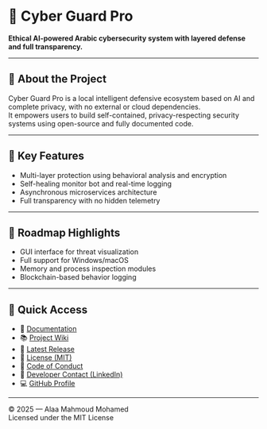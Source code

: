 # 🧩 Cyber Guard Pro

**Ethical AI-powered Arabic cybersecurity system with layered defense and full transparency.**

---

## 🧾 About the Project

Cyber Guard Pro is a local intelligent defensive ecosystem based on AI and complete privacy, with no external or cloud dependencies.  
It empowers users to build self-contained, privacy-respecting security systems using open-source and fully documented code.

---

## 🧠 Key Features

- Multi-layer protection using behavioral analysis and encryption  
- Self-healing monitor bot and real-time logging  
- Asynchronous microservices architecture  
- Full transparency with no hidden telemetry

---

## 🚀 Roadmap Highlights

- GUI interface for threat visualization  
- Full support for Windows/macOS  
- Memory and process inspection modules  
- Blockchain-based behavior logging

---

## 🔗 Quick Access

- 📄 [Documentation](https://github.com/alaat9080-svg/cyber-guard-pro/blob/main/docs/architecture.md)  
- 📚 [Project Wiki](https://github.com/alaat9080-svg/cyber-guard-pro/wiki)  
- 🚀 [Latest Release](https://github.com/alaat9080-svg/cyber-guard-pro/releases)  
- 📄 [License (MIT)](https://github.com/alaat9080-svg/cyber-guard-pro/blob/main/LICENSE)  
- 🤝 [Code of Conduct](https://github.com/alaat9080-svg/cyber-guard-pro/blob/main/CODE_OF_CONDUCT.md)  
- 🧠 [Developer Contact (LinkedIn)](https://www.linkedin.com/in/alaa-mahmoud-mohamed)  
- 💻 [GitHub Profile](https://github.com/alaat9080-svg)

---

© 2025 — Alaa Mahmoud Mohamed  
Licensed under the MIT License

